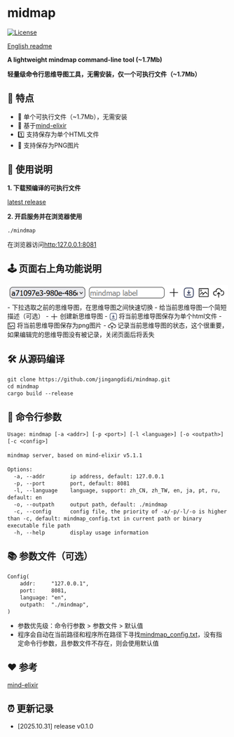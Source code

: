 # midmap
[![License](https://img.shields.io/badge/license-MIT-blue.svg)](https://github.com/jingangdidi/mindmap/blob/master/LICENSE)

[English readme](https://github.com/jingangdidi/mindmap/blob/master/README.md)

**A lightweight mindmap command-line tool (~1.7Mb)**

**轻量级命令行思维导图工具，无需安装，仅一个可执行文件（~1.7Mb）**

## 👑 特点
- 💪​ 单个可执行文件（~1.7Mb），无需安装
- 🎨​ 基于[mind-elixir](https://github.com/SSShooter/mind-elixir-core)
- 1️⃣​ 支持保存为单个HTML文件
- 🌄 支持保存为PNG图片

## 🚀 使用说明
**1. 下载预编译的可执行文件**

  [latest release](https://github.com/jingangdidi/mindmap/releases)

**2. 开启服务并在浏览器使用**

```
./mindmap
```
在浏览器访问[http:127.0.0.1:8081](http:127.0.0.1:8081)

## 🕹 页面右上角功能说明
<img src="https://github.com/jingangdidi/mindmap/raw/master/assets/top-right.png">
- 下拉选取之前的思维导图，在思维导图之间快速切换
- 给当前思维导图一个简短描述（可选）
- <img src="https://github.com/jingangdidi/mindmap/raw/master/assets/plus-add-create-new-cross-svgrepo-com.svg" width="18" height="18" align="center"> 创建新思维导图
- <img src="https://github.com/jingangdidi/mindmap/raw/master/assets/download-square-svgrepo-com.svg" width="18" height="18" align="center"> 将当前思维导图保存为单个html文件
- <img src="https://github.com/jingangdidi/mindmap/raw/master/assets/image-svgrepo-com.svg" width="18" height="18" align="center"> 将当前思维导图保存为png图片
- <img src="https://github.com/jingangdidi/mindmap/raw/master/assets/cloud-upload-svgrepo-com.svg" width="18" height="18" align="center"> 记录当前思维导图的状态，这个很重要，如果编辑完的思维导图没有被记录，关闭页面后将丢失

## 🛠 从源码编译
```
git clone https://github.com/jingangdidi/mindmap.git
cd mindmap
cargo build --release
```

## 🚥 命令行参数
```
Usage: mindmap [-a <addr>] [-p <port>] [-l <language>] [-o <outpath>] [-c <config>]

mindmap server, based on mind-elixir v5.1.1

Options:
  -a, --addr        ip address, default: 127.0.0.1
  -p, --port        port, default: 8081
  -l, --language    language, support: zh_CN, zh_TW, en, ja, pt, ru, default: en
  -o, --outpath     output path, default: ./mindmap
  -c, --config      config file, the priority of -a/-p/-l/-o is higher than -c, default: mindmap_config.txt in current path or binary executable file path
  -h, --help        display usage information
```

## 📚 参数文件（可选）
```
Config(
    addr:     "127.0.0.1",
    port:     8081,
    language: "en",
    outpath:  "./mindmap",
)
```
- 参数优先级：命令行参数 > 参数文件 > 默认值
- 程序会自动在当前路径和程序所在路径下寻找[mindmap_config.txt](https://github.com/jingangdidi/mindmap/raw/master/mindmap_config.txt)，没有指定命令行参数，且参数文件不存在，则会使用默认值

## ❤️ 参考
[mind-elixir](https://github.com/SSShooter/mind-elixir-core)

## ⏰ 更新记录
- [2025.10.31] release v0.1.0
